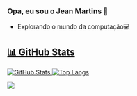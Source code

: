 ### Opa, eu sou o Jean Martins 👋

- Explorando o mundo da computação💻

  <a href="https://github.com/jeanPMartins">


## 📊 GitHub Stats
![GitHub Stats](https://github-readme-stats.vercel.app/api?username=jeanPMartins&show_icons=true&theme=radical)
![Top Langs](https://github-readme-stats.vercel.app/api/top-langs/?username=jeanPMartins&layout=compact&theme=radical)

  <a href ="https://www.linkedin.com/in/jean-martins-82b577147/"><img src="https://img.shields.io/badge/LinkedIn-0077B5?style=for-the-badge&logo=linkedin&logoColor=white"/>
  

